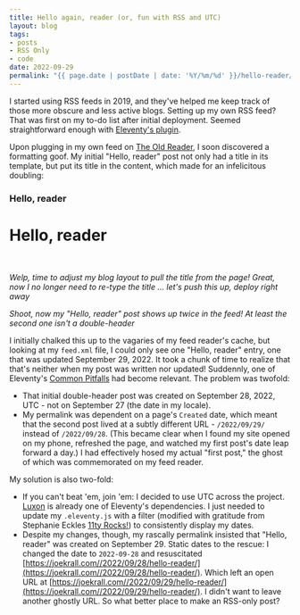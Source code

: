 ```yaml
---
title: Hello again, reader (or, fun with RSS and UTC)
layout: blog
tags: 
- posts
- RSS Only
- code
date: 2022-09-29
permalink: "{{ page.date | postDate | date: '%Y/%m/%d' }}/hello-reader/"
---
```


I started using RSS feeds in 2019, and they've helped me keep track of those more obscure and less active blogs. Setting up my own RSS feed? That was first on my to-do list after initial deployment. Seemed straightforward enough with [Eleventy's plugin](https://www.11ty.dev/docs/plugins/rss/).

Upon plugging in my own feed on [The Old Reader](https://theoldreader.com/), I soon discovered a formatting goof. My initial "Hello, reader" post not only had a title in its template, but put its title in the content, which made for an infelicitous doubling:

### Hello, reader

# Hello, reader

<br>

_Welp, time to adjust my blog layout to pull the title from the page! Great, now I no longer need to re-type the title ... let's push this up, deploy right away_

_Shoot, now my "Hello, reader" post shows up twice in the feed! At least the second one isn't a double-header_

I initially chalked this up to the vagaries of my feed reader's cache, but looking at my `feed.xml` file, I could only see one "Hello, reader" entry, one that was updated September 29, 2022. It took a chunk of time to realize that that's neither when my post was written nor updated! Suddennly, one of Eleventy's [Common Pitfalls](https://www.11ty.dev/docs/dates/#dates-off-by-one-day) had become relevant. The problem was twofold: 

- That initial double-header post was created on September 28, 2022, UTC - not on September 27 (the date in my locale).
- My permalink was dependent on a page's `Created` date, which meant that the second post lived at a subtly different URL - `/2022/09/29/` instead of `/2022/09/28`. (This became clear when I found my site opened on my phone, refreshed the page, and watched my first post's date leap forward a day.) I had effectively hosed my actual "first post," the ghost of which was commemorated on my feed reader.

My solution is also two-fold: 

- If you can't beat 'em, join 'em: I decided to use UTC across the project. [Luxon](https://moment.github.io/luxon/#/) is already one of Eleventy's dependencies. I just needed to update my `.eleventy.js` with a filter (modified with gratitude from Stephanie Eckles [11ty Rocks!](https://11ty.rocks/eleventyjs/dates/#postdate-filter)) to consistently display my dates.
- Despite my changes, though, my rascally permalink insisted that "Hello, reader" was created on September 29. Static dates to the rescue: I changed the date to `2022-09-28` and resuscitated [https://joekrall.com//2022/09/28/hello-reader/](https://joekrall.com//2022/09/28/hello-reader/). Which left an open URL at [https://joekrall.com//2022/09/29/hello-reader/](https://joekrall.com//2022/09/29/hello-reader/). I didn't want to leave another ghostly URL. So what better place to make an RSS-only post? 